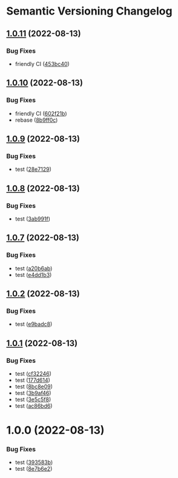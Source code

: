 # Semantic Versioning Changelog

## [1.0.11](https://github.com/Dudu876/java-multimodule-semantic-release/compare/service2_1.0.10...service2_1.0.11) (2022-08-13)


### Bug Fixes

* friendly CI ([453bc40](https://github.com/Dudu876/java-multimodule-semantic-release/commit/453bc400daa80563567a03881c17669c218e4af7))

## [1.0.10](https://github.com/Dudu876/java-multimodule-semantic-release/compare/service2_1.0.9...service2_1.0.10) (2022-08-13)


### Bug Fixes

* friendly CI ([602f21b](https://github.com/Dudu876/java-multimodule-semantic-release/commit/602f21b85f3608750eae4eccebc3f99f815fece8))
* rebase ([8b9ff0c](https://github.com/Dudu876/java-multimodule-semantic-release/commit/8b9ff0c71f3f1109e655f771bf9c27d163794234))

## [1.0.9](https://github.com/Dudu876/java-multimodule-semantic-release/compare/service2_1.0.8...service2_1.0.9) (2022-08-13)


### Bug Fixes

* test ([28e7129](https://github.com/Dudu876/java-multimodule-semantic-release/commit/28e71291285ec0e3de94b5b8df4190e6a5b95ceb))

## [1.0.8](https://github.com/Dudu876/java-multimodule-semantic-release/compare/service2_1.0.7...service2_1.0.8) (2022-08-13)


### Bug Fixes

* test ([3ab991f](https://github.com/Dudu876/java-multimodule-semantic-release/commit/3ab991f07c3a8d16f63ab9e23fbb7cf5e7a3f5f0))

## [1.0.7](https://github.com/Dudu876/java-multimodule-semantic-release/compare/service2_1.0.6...service2_1.0.7) (2022-08-13)


### Bug Fixes

* test ([a20b6ab](https://github.com/Dudu876/java-multimodule-semantic-release/commit/a20b6ab07b88169654a71edbe5a6c0f194798312))
* test ([e4dd1b3](https://github.com/Dudu876/java-multimodule-semantic-release/commit/e4dd1b3e9b7733e0b4af7e780d72442ad4e628bc))

## [1.0.2](https://github.com/Dudu876/java-multimodule-semantic-release/compare/service2_1.0.1...service2_1.0.2) (2022-08-13)


### Bug Fixes

* test ([e9badc8](https://github.com/Dudu876/java-multimodule-semantic-release/commit/e9badc85bc0951802b9bedca27a808106d22694b))

## [1.0.1](https://github.com/Dudu876/java-multimodule-semantic-release/compare/service2_1.0.0...service2_1.0.1) (2022-08-13)


### Bug Fixes

* test ([cf32246](https://github.com/Dudu876/java-multimodule-semantic-release/commit/cf32246662fe3dd508db82ea5494e943f0a120a3))
* test ([177d614](https://github.com/Dudu876/java-multimodule-semantic-release/commit/177d614559a281be06eeae76c16b6c3d7559b742))
* test ([8bc8e09](https://github.com/Dudu876/java-multimodule-semantic-release/commit/8bc8e093089d97a333e8d4a7656363c105aa734e))
* test ([3b9af46](https://github.com/Dudu876/java-multimodule-semantic-release/commit/3b9af466e25edc34726a191799f30f5b72a0430d))
* test ([3e5c5f8](https://github.com/Dudu876/java-multimodule-semantic-release/commit/3e5c5f81642d49252e7bdc4cce114b02e009e486))
* test ([ac86bd6](https://github.com/Dudu876/java-multimodule-semantic-release/commit/ac86bd6e4b2e41e4af6f91ad49214698b5e4f249))

# 1.0.0 (2022-08-13)


### Bug Fixes

* test ([393583b](https://github.com/Dudu876/java-multimodule-semantic-release/commit/393583bbc0d5f80c3a3bad0daeaf8fe4385f6300))
* test ([8e7b6e2](https://github.com/Dudu876/java-multimodule-semantic-release/commit/8e7b6e2bf0ccf79d2a0a8490e6248b2318ff6b75))
